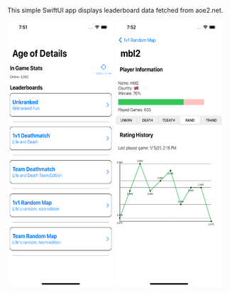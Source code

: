 This simple SwiftUI app displays leaderboard data fetched from aoe2.net.

<img src="/Screenshots/main_view.png" alt="Main View" width="240" height="600">
<img src="/Screenshots/player_view.png" alt="Player View" width="240" height="600">

